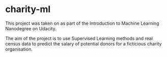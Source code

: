 # charity-ml
This project was taken on as part of the Introduction to Machine Learning Nanodegree on Udacity.

The aim of the project is to use Supervised Learning methods and real census data to predict the salary of potential donors for a ficticious charity organisation.
